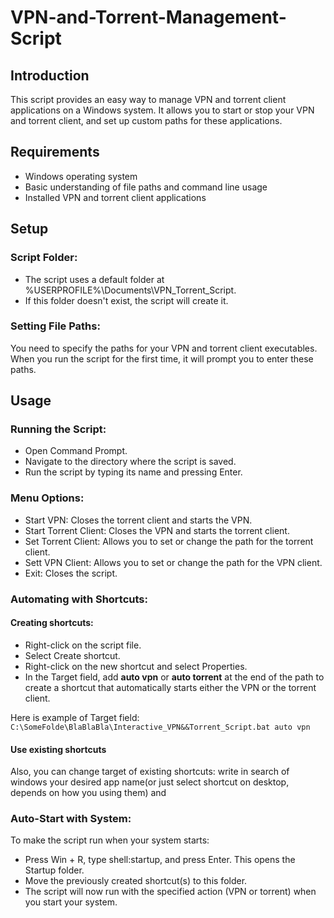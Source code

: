 ﻿# VPN-and-Torrent-Management-Script
## Introduction
  This script provides an easy way to manage VPN and torrent client applications on a Windows system. It allows you to start or stop your VPN and torrent client, and set up custom paths for these applications.

## Requirements
  * Windows operating system
  * Basic understanding of file paths and command line usage
  * Installed VPN and torrent client applications

## Setup
### Script Folder:

  * The script uses a default folder at %USERPROFILE%\Documents\VPN_Torrent_Script.
  * If this folder doesn't exist, the script will create it.

### Setting File Paths:

  You need to specify the paths for your VPN and torrent client executables.
When you run the script for the first time, it will prompt you to enter these paths.

## Usage
### Running the Script:

  *  Open Command Prompt.
  * Navigate to the directory where the script is saved.
  * Run the script by typing its name and pressing Enter.

### Menu Options:
  * Start VPN: Closes the torrent client and starts the VPN.
  * Start Torrent Client: Closes the VPN and starts the torrent client.
  * Set Torrent Client: Allows you to set or change the path for the torrent client.
  * Sett VPN Client: Allows you to set or change the path for the VPN client.
  * Exit: Closes the script.

### Automating with Shortcuts:

#### Creating shortcuts:
  * Right-click on the script file.
  * Select Сreate shortcut.
  * Right-click on the new shortcut and select Properties.
  * In the Target field, add **auto vpn** or **auto torrent** at the end of the path to create a shortcut that automatically starts either the VPN or the torrent client.

Here is example of Target field: `C:\SomeFolde\BlaBlaBla\Interactive_VPN&&Torrent_Script.bat auto vpn`
#### Use existing shortcuts 
  Also, you can change target of existing shortcuts: write in search of windows your desired app name(or just select shortcut on desktop, depends on how you using them) and 

### Auto-Start with System:
To make the script run when your system starts:
  * Press Win + R, type shell:startup, and press Enter. This opens the Startup folder.
  * Move the previously created shortcut(s) to this folder.
  * The script will now run with the specified action (VPN or torrent) when you start your system.
